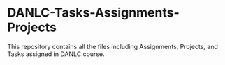 # DANLC-Tasks-Assignments-Projects
This repository contains all the files including Assignments, Projects, and Tasks assigned in DANLC course.
